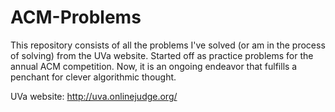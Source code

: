 ACM-Problems
============

This repository consists of all the problems I've solved (or am in the process of solving) from the UVa website.
Started off as practice problems for the annual ACM competition.
Now, it is an ongoing endeavor that fulfills a penchant for clever algorithmic thought.

UVa website:
http://uva.onlinejudge.org/
